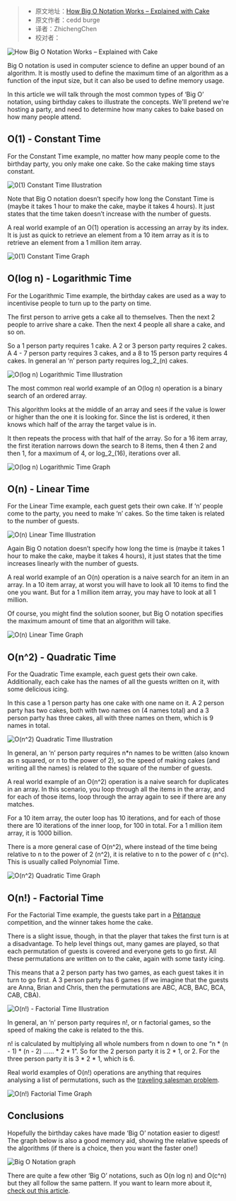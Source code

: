> -   原文地址：[How Big O Notation Works – Explained with Cake](https://www.freecodecamp.org/news/big-o-notation/)
> -   原文作者：cedd burge
> -   译者：ZhichengChen
> -   校对者：

![How Big O Notation Works – Explained with Cake](https://images.unsplash.com/photo-1464349095431-e9a21285b5f3?crop=entropy&cs=tinysrgb&fit=max&fm=jpg&ixid=MXwxMTc3M3wwfDF8c2VhcmNofDEyfHxjYWtlfGVufDB8fHw&ixlib=rb-1.2.1&q=80&w=2000)

Big O notation is used in computer science to define an upper bound of an algorithm. It is mostly used to define the maximum time of an algorithm as a function of the input size, but it can also be used to define memory usage.

In this article we will talk through the most common types of ‘Big O’ notation, using birthday cakes to illustrate the concepts. We'll pretend we're hosting a party, and need to determine how many cakes to bake based on how many people attend.

## O(1) - Constant Time

For the Constant Time example, no matter how many people come to the birthday party, you only make one cake. So the cake making time stays constant.

![0(1) Constant Time Illustration](https://www.freecodecamp.org/news/content/images/2020/12/o-1--constant-time.png)

Note that Big O notation doesn’t specify how long the Constant Time is (maybe it takes 1 hour to make the cake, maybe it takes 4 hours). It just states that the time taken doesn’t increase with the number of guests.

A real world example of an O(1) operation is accessing an array by its index. It is just as quick to retrieve an element from a 10 item array as it is to retrieve an element from a 1 million item array.

![0(1) Constant Time Graph](https://www.freecodecamp.org/news/content/images/2020/12/o-1--constant-time-grqph.png)

## O(log n) - Logarithmic Time

For the Logarithmic Time example, the birthday cakes are used as a way to incentivise people to turn up to the party on time.

The first person to arrive gets a cake all to themselves. Then the next 2 people to arrive share a cake. Then the next 4 people all share a cake, and so on.

So a 1 person party requires 1 cake. A 2 or 3 person party requires 2 cakes. A 4 - 7 person party requires 3 cakes, and a 8 to 15 person party requires 4 cakes. In general an ‘n’ person party requires log_2_(n) cakes.

![O(log n) Logarithmic Time Illustration](https://www.freecodecamp.org/news/content/images/2020/12/o-log-n--logarithmic-time.png)

The most common real world example of an O(log n) operation is a binary search of an ordered array.

This algorithm looks at the middle of an array and sees if the value is lower or higher than the one it is looking for. Since the list is ordered, it then knows which half of the array the target value is in.

It then repeats the process with that half of the array. So for a 16 item array, the first iteration narrows down the search to 8 items, then 4 then 2 and then 1, for a maximum of 4, or log_2_(16), iterations over all.

![O(log n) Logarithmic Time Graph](https://www.freecodecamp.org/news/content/images/2020/12/o-log-n--logarithmic-time-graph.png)

## O(n) - Linear Time

For the Linear Time example, each guest gets their own cake. If ‘n’ people come to the party, you need to make ‘n’ cakes. So the time taken is related to the number of guests.

![O(n) Linear Time Illustration](https://www.freecodecamp.org/news/content/images/2020/12/o-n--linear-time.png)

Again Big O notation doesn’t specify how long the time is (maybe it takes 1 hour to make the cake, maybe it takes 4 hours), it just states that the time increases linearly with the number of guests.

A real world example of an O(n) operation is a naive search for an item in an array. In a 10 item array, at worst you will have to look all 10 items to find the one you want. But for a 1 million item array, you may have to look at all 1 million.

Of course, you might find the solution sooner, but Big O notation specifies the maximum amount of time that an algorithm will take.

![O(n) Linear Time Graph](https://www.freecodecamp.org/news/content/images/2020/12/o-n--linear-time-graph.png)

## O(n^2) - Quadratic Time

For the Quadratic Time example, each guest gets their own cake. Additionally, each cake has the names of all the guests written on it, with some delicious icing.

In this case a 1 person party has one cake with one name on it. A 2 person party has two cakes, both with two names on (4 names total) and a 3 person party has three cakes, all with three names on them, which is 9 names in total.

![O(n^2) Quadratic Time Illustration](https://www.freecodecamp.org/news/content/images/2020/12/o-n-2--quadratic-time.png)

In general, an ‘n’ person party requires n\*n names to be written (also known as n squared, or n to the power of 2), so the speed of making cakes (and writing all the names) is related to the square of the number of guests.

A real world example of an O(n^2) operation is a naive search for duplicates in an array. In this scenario, you loop through all the items in the array, and for each of those items, loop through the array again to see if there are any matches.

For a 10 item array, the outer loop has 10 iterations, and for each of those there are 10 iterations of the inner loop, for 100 in total. For a 1 million item array, it is 1000 billion.

There is a more general case of O(n^2), where instead of the time being relative to n to the power of 2 (n^2), it is relative to n to the power of c (n^c). This is usually called Polynomial Time.

![O(n^2) Quadratic Time Graph](https://www.freecodecamp.org/news/content/images/2020/12/o-n-2--quadratic-time-graph.png)

## O(n!) - Factorial Time

For the Factorial Time example, the guests take part in a  [Pétanque][1]  competition, and the winner takes home the cake.

There is a slight issue, though, in that the player that takes the first turn is at a disadvantage. To help level things out, many games are played, so that each permutation of guests is covered and everyone gets to go first. All these permutations are written on to the cake, again with some tasty icing.

This means that a 2 person party has two games, as each guest takes it in turn to go first. A 3 person party has 6 games (if we imagine that the guests are Anna, Brian and Chris, then the permutations are ABC, ACB, BAC, BCA, CAB, CBA).

![O(n!) - Factorial Time Illustration](https://www.freecodecamp.org/news/content/images/2020/12/o-n---factorial-time.png)

In general, an ‘n’ person party requires n!, or n factorial games, so the speed of making the cake is related to the this.

n! is calculated by multiplying all whole numbers from n down to one “n \* (n - 1) \* (n - 2) …… \* 2 \* 1”. So for the 2 person party it is 2 \* 1, or 2. For the three person party it is 3 \* 2 \* 1, which is 6.

Real world examples of O(n!) operations are anything that requires analysing a list of permutations, such as the  [traveling salesman problem][2].

![O(n!) Factorial Time Graph](https://www.freecodecamp.org/news/content/images/2020/12/image-165.png)

## Conclusions

Hopefully the birthday cakes have made ‘Big O’ notation easier to digest! The graph below is also a good memory aid, showing the relative speeds of the algorithms (if there is a choice, then you want the faster one!)

![Big O Notation graph](https://www.freecodecamp.org/news/content/images/2020/12/image-166.png)

There are quite a few other ‘Big O’ notations, such as O(n log n) and O(c^n) but they all follow the same pattern. If you want to learn more about it,  [check out this article][3].

[1]: https://en.wikipedia.org/wiki/P%C3%A9tanque
[2]: https://en.wikipedia.org/wiki/Travelling_salesman_problem
[3]: https://www.freecodecamp.org/news/big-o-notation-why-it-matters-and-why-it-doesnt-1674cfa8a23c/
